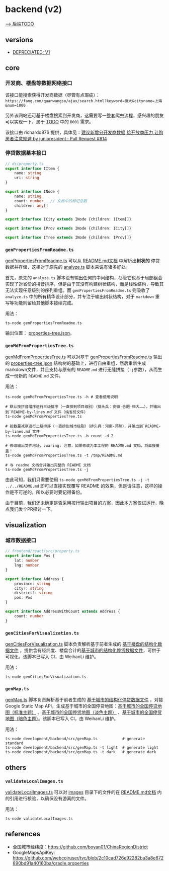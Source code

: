 # backend (v2)

[--> 后端TODO](../../TODO.md#后端)

## versions

- [DEPRECIATED: V1](./src/v1/README.md)

## core

### 开发商、楼盘等数据网络接口

该接口能搜索获得开发商数据（尽管有点瑕疵）：`https://fang.com/quanwangso/ajax/search.html?keyword=恒大&cityname=上海&num=1000`

另外该网站还可基于楼盘搜索到开发商，这需要写一整套爬虫流程，感兴趣的朋友可以实现一下，属于 [TODO](../../TODO.md) 中的 `B001` 需求。

该接口由 richardo876 提供，具体见：[建议新增分开发商数据,给开放商压力,让购房者注意规避 by junioresident · Pull Request #814](https://github.com/WeNeedHome/SummaryOfLoanSuspension/pull/814)

### 停贷数据基本接口

```typescript
// ds/property.ts
export interface IItem {
    name: string
    uri: string
}

export interface INode {
    name: string
    count: number   // 文档中的标记总数
    children: any[]
}

export interface ICity extends INode {children: IItem[]}

export interface IProv extends INode {children: ICity[]}

export interface ITree extends INode {children: IProv[]}
```

### `genPropertiesFromReadme.ts`

[genPropertiesFromReadme.ts](src/genPropertiesFromReadme.ts) 可以从 [README.md文档](../../README.md) 中解析出**树状的**
停贷数据并存储，这相对于原先的 [analyze.ts](./src/v1/analyze.ts) 脚本来说有诸多好处。

首先，原先的 `analyze.ts`
脚本没有输出任何的中间结构，尽管它也基于局部组合实现了对省份的拼音排序，但是由于其没有构建树状结构，而是线性结构，导致其无法实现任意级别的序列重组。而 `genPropertiesFromReadme.ts`
则吸收了 `analyze.ts` 中的所有精华设计部分，并专注于输出树状结构，对于 `markdown` 重写等功能则留给其他脚本接续完成。

用法：

```shell
ts-node genPropertiesFromReadme.ts
```

输出位置： [properties-tree.json](../../data/generated/properties-tree.json)。

### `genMdFromPropertiesTree.ts`

[genMdFromPropertiesTree.ts](src/genMdFromPropertiesTree.ts)
可以对基于 [genPropertiesFromReadme.ts](src/genPropertiesFromReadme.ts)
输出的 [properties-tree.json](../../data/generated/properties-tree.json)
结构树的基础上，进行自由重组，然后重新生成markdown文件，并且支持与原有的 `README.md` 进行无缝拼接（`-j`参数），从而生成一份新的 `README.md` 文件。

用法：

```shell
ts-node genMdFromPropertiesTree.ts -h # 查看使用说明

# 默认按拼音增序进行三级排序（一直排到项目级别）（排头兵：安徽-合肥-恒大……），并输出到`README-by-lines.md`文件（纯省份文件）
ts-node genMdFromPropertiesTree.ts                
        
# 按数量减序进行二级排序（一直排到城市级别）（排头兵：河南-郑州），并输出到`README-by-lines.md`文件
ts-node genMdFromPropertiesTree.ts -b count -d 2  

# 修改输出文件地址，:waring: 注意，如果修改为本工程的 README.md 文档，将直接覆盖！
ts-node genMdFromPropertiesTree.ts -t /tmp/README.md 

# 与 readme 文档合并输出完整的 README 文档
ts-node genMdFromPropertiesTree.ts -j
```

由此可知，我们只需要使用 `ts-node genMdFromPropertiesTree.ts -j -t ../../README.md` 即可以直接实现覆写 README
的效果，但是请注意，这样的操作是不可逆的，所以必要时要记得备份。

由于目前，我们还未确定是否采用按行输出项目的方案，因此本方案仅试运行，晚点我们发个PR探讨一下。

## visualization

### 城市数据接口

```typescript
// frontend/react/src/property.ts
export interface Pos {
    lat: number
    lng: number
}

export interface Address {
    province: string
    city?: string
    district?: string
    pos: Pos
}

export interface AddressWithCount extends Address {
    count: number
}
```

### `genCitiesForVisualization.ts`

[genCitiesForVisualization.ts](src/visualization/genCitiesForVisualization.ts)
脚本负责解析基于前者生成的 [基于楼盘的结构化数据文件](../../data/generated/properties.json)
，提供含有经纬度、楼盘合计的[基于城市的结构化停贷数据文件](../../data/generated/cities-for-visualization.json)，可供于可视化。该脚本已写入 CI，由 WeihanLi 维护。

用法：

```shell
ts-node genCitiesForVisualization.ts
```

### `genMap.ts`

[genMap.ts](src/visualization/genMap.ts) 脚本负责解析基于前者生成的 [基于城市的结构化停贷数据文件](../../data/generated/cities-for-visualization.json)
，对接Google Static Map API，生成基于城市的全国停贷地图：[基于城市的全国停贷地图（标准主题）](../../data/generated/visualization-standard.png)
、[基于城市的全国停贷地图（淡色主题）](../../data/generated/visualization-light.png)
、[基于城市的全国停贷地图（暗色主题）](../../data/generated/visualization-dark.png)。该脚本已写入 CI，由 WeihanLi 维护。

用法：

```shell
ts-node development/backend/src/genMap.ts           # generate standard
ts-node development/backend/src/genMap.ts -t light  # generate light
ts-node development/backend/src/genMap.ts -t dark   # generate dark
```

## others

### `validateLocalImages.ts`

[validateLocalImages.ts](src/validateLocalImages.ts) 可以对 [images](../../images)
目录下的文件的在 [README.md文档](../../README.md) 内的引用进行核验，以确保没有游离的文件。

用法：

```shell
ts-node validateLocalImages.ts
```

## references

- 全国城市经纬度：<https://github.com/boyan01/ChinaRegionDistrict>
- GoogleMapsApiKey: <https://github.com/webcoiruser/tvc/blob/2c10cad726e92282ba3a8e672890bd91a40160ba/gradle.properties>
